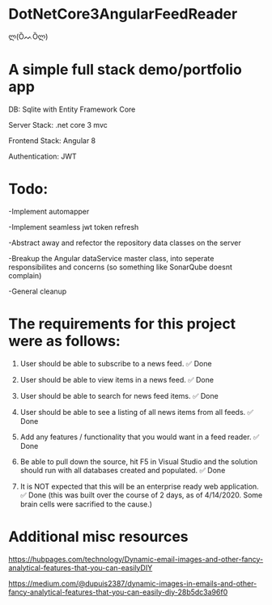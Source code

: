 # DotNetCore3AngularFeedReader
ლ(ȌᨓȌლ)

# A simple full stack demo/portfolio app

DB: Sqlite with Entity Framework Core

Server Stack: .net core 3 mvc

Frontend Stack: Angular 8

Authentication: JWT



# Todo:
-Implement automapper

-Implement seamless jwt token refresh

-Abstract away and refector the repository data classes on the server

-Breakup the Angular dataService master class, into seperate responsibilites and concerns (so something like SonarQube doesnt complain)

-General cleanup


# The requirements for this project were as follows:

1. User should be able to subscribe to a news feed. ✅ Done

2. User should be able to view items in a news feed. ✅ Done

3. User should be able to search for news feed items. ✅ Done

4. User should be able to see a listing of all news items from all feeds. ✅ Done

5. Add any features / functionality that you would want in a feed reader. ✅ Done

6. Be able to pull down the source, hit F5 in Visual Studio and the solution should run with all databases created and populated. ✅ Done

7. It is NOT expected that this will be an enterprise ready web application. ✅ Done 
(this was built over the course of 2 days, as of 4/14/2020. Some brain cells were sacrified to the cause.)

# Additional misc resources

https://hubpages.com/technology/Dynamic-email-images-and-other-fancy-analytical-features-that-you-can-easilyDIY

https://medium.com/@dupuis2387/dynamic-images-in-emails-and-other-fancy-analytical-features-that-you-can-easily-diy-28b5dc3a96f0

